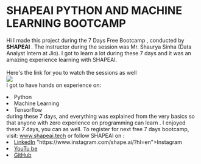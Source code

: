 # SHAPEAI PYTHON AND MACHINE LEARNING BOOTCAMP
Hi I made this project during the 7 Days Free Bootcamp , conducted by <b> SHAPEAI
</b> .
The instructor during the session was Mr. Shaurya Sinha (Data Analyst Intern at Jio). I got to
learn a lot during these 7 days and it was an amazing experience learning with SHAPEAI.
<br><br>Here's the link for you to watch the sessions as well<br>
<a href="https://www.youtube.com/playlist?list=PL7z18TDRnbulNEA-59W7wwgCWEBLEOD6h"> <img src="https://github.com/ShapeAI/PYTHON-AND-DATA
ANALYTICS/blob/main/YOUTUBE%20THUMBNAIL-5.png"> </a>
<br>I got to have hands on experience on:
<li>Python
<li>Machine Learning
<li>Tensorflow
<br>during these 7 days, and everything was explained from the very basics so that
anyone with zero experience on programming can learn .
I enjoyed these 7 days, you can as well. To register for next free 7 days bootcamp, visit:
<a href="https://www.shapeai.tech"> www.shapeai.tech</a>
or follow SHAPEAI on :
<li><a href=
"https://in.linkedin.com/company/shapeai">LinkedIn</a>
"https://www.instagram.com/shape.ai/?hl=en">Instagram</a>
<li><a 
href=
"https://www.youtube.com/channel/UCTUVDLTW9neuDXWcbmISPdA">YouTu
be</a>
<li><a href=
"https://github.com/shapeai">GitHub</a>
